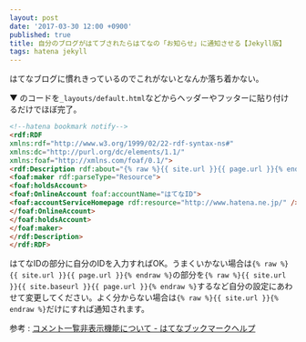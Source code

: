 ```yaml
---
layout: post
date: '2017-03-30 12:00 +0900'
published: true
title: 自分のブログがはてブされたらはてなの「お知らせ」に通知させる【Jekyll版】
tags: hatena jekyll
---
```

はてなブログに慣れきっているのでこれがないとなんか落ち着かない。

▼ のコードを`_layouts/default.html`などからヘッダーやフッターに貼り付けるだけでほぼ完了。

```html
<!--hatena bookmark notify-->
<rdf:RDF
xmlns:rdf="http://www.w3.org/1999/02/22-rdf-syntax-ns#"
xmlns:dc="http://purl.org/dc/elements/1.1/"
xmlns:foaf="http://xmlns.com/foaf/0.1/">
<rdf:Description rdf:about="{% raw %}{{ site.url }}{{ page.url }}{% endraw %}">
<foaf:maker rdf:parseType="Resource">
<foaf:holdsAccount>
<foaf:OnlineAccount foaf:accountName="はてなID">
<foaf:accountServiceHomepage rdf:resource="http://www.hatena.ne.jp/" />
</foaf:OnlineAccount>
</foaf:holdsAccount>
</foaf:maker>
</rdf:Description>
</rdf:RDF>
```

はてなIDの部分に自分のIDを入力すればOK。うまくいかない場合は`{% raw %}{{ site.url }}{{ page.url }}{% endraw %}`の部分を`{% raw %}{{ site.url }}{{ site.baseurl }}{{ page.url }}{% endraw %}`するなど自分の設定にあわせて変更してください。よく分からない場合は`{% raw %}{{ site.url }}{% endraw %}`だけにすれば通知されます。

参考 : <a href="http://b.hatena.ne.jp/help/entry/nocomment#pageauth" target="_blank">コメント一覧非表示機能について - はてなブックマークヘルプ</a>
